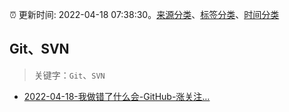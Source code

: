 :alarm_clock: 更新时间: 2022-04-18 07:38:30。[来源分类](../README.md)、[标签分类](../TAGS.md)、[时间分类](../TIMELINE.md)

## Git、SVN


> 关键字：`Git`、`SVN`



- [2022-04-18-我做错了什么会-GitHub-涨关注…](https://www.v2ex.com/t/847645) 